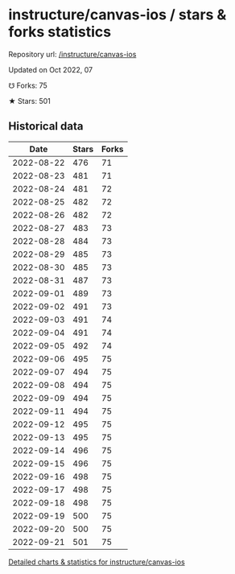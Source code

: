 # instructure/canvas-ios / stars & forks statistics

Repository url: [/instructure/canvas-ios](https://github.com/instructure/canvas-ios)

Updated on Oct 2022, 07

☋ Forks: 75

★ Stars: 501

## Historical data
| Date | Stars | Forks |
|------|-------|-------|
| 2022-08-22 | 476 | 71 | 
| 2022-08-23 | 481 | 71 | 
| 2022-08-24 | 481 | 72 | 
| 2022-08-25 | 482 | 72 | 
| 2022-08-26 | 482 | 72 | 
| 2022-08-27 | 483 | 73 | 
| 2022-08-28 | 484 | 73 | 
| 2022-08-29 | 485 | 73 | 
| 2022-08-30 | 485 | 73 | 
| 2022-08-31 | 487 | 73 | 
| 2022-09-01 | 489 | 73 | 
| 2022-09-02 | 491 | 73 | 
| 2022-09-03 | 491 | 74 | 
| 2022-09-04 | 491 | 74 | 
| 2022-09-05 | 492 | 74 | 
| 2022-09-06 | 495 | 75 | 
| 2022-09-07 | 494 | 75 | 
| 2022-09-08 | 494 | 75 | 
| 2022-09-09 | 494 | 75 | 
| 2022-09-11 | 494 | 75 | 
| 2022-09-12 | 495 | 75 | 
| 2022-09-13 | 495 | 75 | 
| 2022-09-14 | 496 | 75 | 
| 2022-09-15 | 496 | 75 | 
| 2022-09-16 | 498 | 75 | 
| 2022-09-17 | 498 | 75 | 
| 2022-09-18 | 498 | 75 | 
| 2022-09-19 | 500 | 75 | 
| 2022-09-20 | 500 | 75 | 
| 2022-09-21 | 501 | 75 | 


[Detailed charts & statistics for instructure/canvas-ios](https://reviewgithub.com/rep/instructure/canvas-ios)
